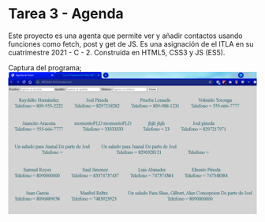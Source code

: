 # Tarea 3 - Agenda
Este proyecto es una agenta que permite ver y añadir contactos usando funciones como fetch, post y get de JS. Es una asignación de el ITLA en su cuatrimestre 2021 - C - 2. Construida en HTML5, CSS3 y JS (ES5).

Captura del programa;
![Captura de pantalla](Programa.PNG)
